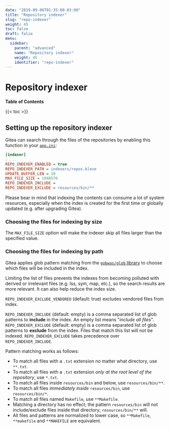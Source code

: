```yaml
---
date: "2019-09-06T01:35:00-03:00"
title: "Repository indexer"
slug: "repo-indexer"
weight: 45
toc: false
draft: false
menu:
  sidebar:
    parent: "advanced"
    name: "Repository indexer"
    weight: 45
    identifier: "repo-indexer"
---
```


# Repository indexer

**Table of Contents**

{{< toc >}}

## Setting up the repository indexer

Gitea can search through the files of the repositories by enabling this function in your [`app.ini`](https://docs.gitea.io/en-us/config-cheat-sheet/):

```ini
[indexer]
; ...
REPO_INDEXER_ENABLED = true
REPO_INDEXER_PATH = indexers/repos.bleve
UPDATE_BUFFER_LEN = 20
MAX_FILE_SIZE = 1048576
REPO_INDEXER_INCLUDE =
REPO_INDEXER_EXCLUDE = resources/bin/**
```

Please bear in mind that indexing the contents can consume a lot of system resources, especially when the index is created for the first time or globally updated (e.g. after upgrading Gitea).

### Choosing the files for indexing by size

The `MAX_FILE_SIZE` option will make the indexer skip all files larger than the specified value.

### Choosing the files for indexing by path

Gitea applies glob pattern matching from the [`gobwas/glob` library](https://github.com/gobwas/glob) to choose which files will be included in the index.

Limiting the list of files prevents the indexes from becoming polluted with derived or irrelevant files (e.g. lss, sym, map, etc.), so the search results are more relevant. It can also help reduce the index size.

`REPO_INDEXER_EXCLUDE_VENDORED` (default: true) excludes vendored files from index.

`REPO_INDEXER_INCLUDE` (default: empty) is a comma separated list of glob patterns to **include** in the index. An empty list means "_include all files_".
`REPO_INDEXER_EXCLUDE` (default: empty) is a comma separated list of glob patterns to **exclude** from the index. Files that match this list will not be indexed. `REPO_INDEXER_EXCLUDE` takes precedence over `REPO_INDEXER_INCLUDE`.

Pattern matching works as follows:

- To match all files with a `.txt` extension no matter what directory, use `**.txt`.
- To match all files with a `.txt` extension _only at the root level of the repository_, use `*.txt`.
- To match all files inside `resources/bin` and below, use `resources/bin/**`.
- To match all files _immediately inside_ `resources/bin`, use `resources/bin/*`.
- To match all files named `Makefile`, use `**Makefile`.
- Matching a directory has no effect; the pattern `resources/bin` will not include/exclude files inside that directory; `resources/bin/**` will.
- All files and patterns are normalized to lower case, so `**Makefile`, `**makefile` and `**MAKEFILE` are equivalent.
